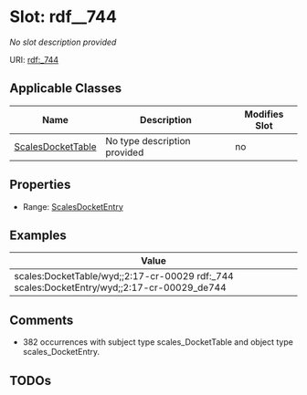 

# Slot: rdf__744


_No slot description provided_





URI: [rdf:_744](http://www.w3.org/1999/02/22-rdf-syntax-ns#_744)



<!-- no inheritance hierarchy -->





## Applicable Classes

| Name | Description | Modifies Slot |
| --- | --- | --- |
| [ScalesDocketTable](../classes/ScalesDocketTable.md) | No type description provided |  no  |







## Properties

* Range: [ScalesDocketEntry](../classes/ScalesDocketEntry.md)






## Examples

| Value |
| --- |
| scales:DocketTable/wyd;;2:17-cr-00029 rdf:_744 scales:DocketEntry/wyd;;2:17-cr-00029_de744 |

## Comments

* 382 occurrences with subject type scales_DocketTable and object type scales_DocketEntry.

## TODOs

* TODO -- Todos for this slot go here
* or you can delete the todos
* if you think the class is perfect.

## Identifier and Mapping Information







### Schema Source


* from schema: scales-kg




## Mappings

| Mapping Type | Mapped Value |
| ---  | ---  |
| self | rdf:_744 |
| native | scales-kg/:rdf__744 |




## LinkML Source

<details>
```yaml
name: rdf__744
description: No slot description provided
todos:
- TODO -- Todos for this slot go here
- or you can delete the todos
- if you think the class is perfect.
comments:
- 382 occurrences with subject type scales_DocketTable and object type scales_DocketEntry.
examples:
- value: scales:DocketTable/wyd;;2:17-cr-00029 rdf:_744 scales:DocketEntry/wyd;;2:17-cr-00029_de744
from_schema: scales-kg
rank: 1000
slot_uri: rdf:_744
alias: rdf__744
domain_of:
- scales_DocketTable
range: scales_DocketEntry

```
</details>